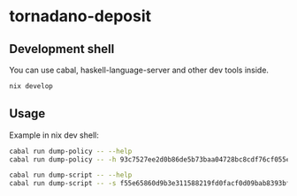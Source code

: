 # tornadano-deposit

## Development shell

You can use cabal, haskell-language-server and other dev tools inside.

```sh
nix develop
```

## Usage

Example in nix dev shell:

```sh
cabal run dump-policy -- --help
cabal run dump-policy -- -h 93c7527ee2d0b86de5b73baa04728bc8cdf76cf055e4bf30f495d101fa37ff8d -x 1
```

```sh
cabal run dump-script -- --help
cabal run dump-script -- -s f55e65860d9b3e311588219fd0facf0d09bab8393bfceaa027cebacb -h 7
```
